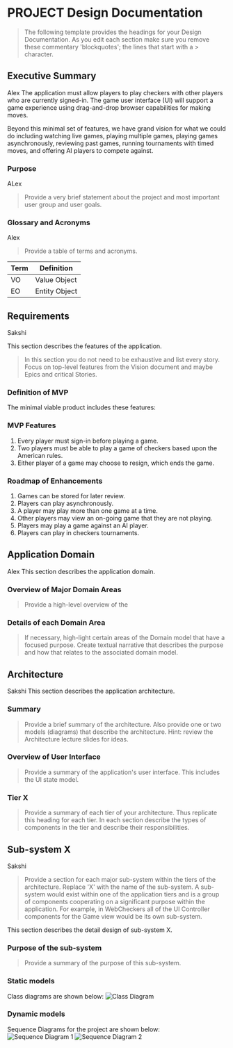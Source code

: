 # PROJECT Design Documentation

> The following template provides the headings for your Design Documentation.  As you edit each section make sure you remove these commentary 'blockquotes'; the lines that start with a > character.

## Executive Summary
Alex
The application must allow players to play checkers with other players who are currently signed-in. The game user interface (UI) will support a game experience using drag-and-drop browser capabilities for making moves.

Beyond this minimal set of features, we have grand vision for what we could do including watching live games, playing multiple games, playing games asynchronously, reviewing past games, running tournaments with timed moves, and offering AI players to compete against.

### Purpose
ALex
> Provide a very brief statement about the project and most important user group and user goals.

### Glossary and Acronyms
Alex
> Provide a table of terms and acronyms.

| Term | Definition |
|------|------------|
| VO | Value Object |
| EO | Entity Object|


## Requirements
Sakshi

This section describes the features of the application.

> In this section you do not need to be exhaustive and list every story.  Focus on top-level features from the Vision document and maybe Epics and critical Stories.

### Definition of MVP
The minimal viable product includes these features:

### MVP Features

1. Every player must sign-in before playing a game.
2. Two players must be able to play a game of checkers based upon the American rules.
3. Either player of a game may choose to resign, which ends the game.

### Roadmap of Enhancements

1. Games can be stored for later review.
2. Players can play asynchronously.
3. A player may play more than one game at a time.
4. Other players may view an on-going game that they are not playing.
5. Players may play a game against an AI player.
6. Players can play in checkers tournaments.


## Application Domain
Alex
This section describes the application domain.

### Overview of Major Domain Areas
> Provide a high-level overview of the 

### Details of each Domain Area
> If necessary, high-light certain areas of the Domain model that have a focused purpose.  Create textual narrative that describes the purpose and how that relates to the associated domain model.



## Architecture
Sakshi
This section describes the application architecture.

### Summary
> Provide a brief summary of the architecture.  Also provide one or two models (diagrams) that describe the architecture.  Hint: review the Architecture lecture slides for ideas.

### Overview of User Interface
> Provide a summary of the application's user interface.
> This includes the UI state model.

### Tier X
> Provide a summary of each tier of your architecture.  Thus replicate this heading for each tier.
> In each section describe the types of components in the tier and describe their responsibilities.


## Sub-system X
Sakshi
> Provide a section for each major sub-system within the tiers of the architecture.  Replace 'X' with the name of the sub-system.
> A sub-system would exist within one of the application tiers and is a group of components cooperating on a significant purpose within the application.  For example, in WebCheckers all of the UI Controller components for the Game view would be its own sub-system.

This section describes the detail design of sub-system X.

### Purpose of the sub-system
> Provide a summary of the purpose of this sub-system.

### Static models

Class diagrams are shown below:
![Class Diagram](/docs/CheckersClassDiagram.png)

### Dynamic models

Sequence Diagrams for the project are shown below:
![Sequence Diagram 1](/docs/SequenceDiagram_Part1.png)
![Sequence Diagram 2](/docs/SequenceDiagram_Part2.png)
